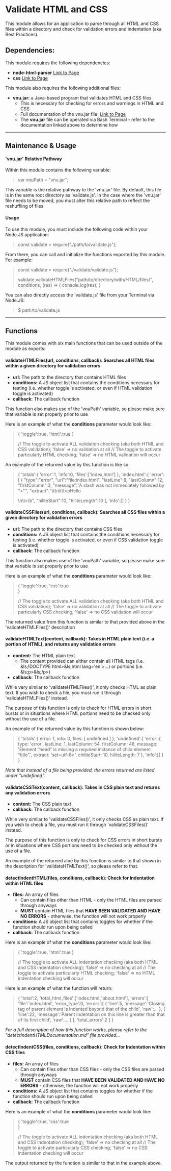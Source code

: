 # Validate HTML and CSS

This module allows for an application to parse through all HTML and CSS files within a directory and check for validation errors and indentation (aka Best Practices).

## Dependencies:

This module requires the following dependencies:
* **node-html-parser** [Link to Page](https://www.npmjs.com/package/node-html-parser)
* **css** [Link to Page](https://github.com/reworkcss/css)

This module also requires the following additional files:
* **vnu.jar:** a Java-based program that validates HTML and CSS files
	* This is necessary for checking for errors and warnings in HTML and CSS
	* Full documentation of the vnu.jar file: [Link to Page](https://validator.github.io/validator/)
	* The **vnu.jar** file can be operated via Bash Terminal - refer to the documentation linked above to determine how

---

## Maintenance & Usage

#### 'vnu.jar' Relative Pathway

Within this module contains the following variable:

> var vnuPath = "vnu.jar";

This variable is the relative pathway to the 'vnu.jar' file. By default, this file is in the same root directory as 'validate.js'.
In the case where the 'vnu.jar' file needs to be moved, you must alter this relative path to reflect the reshuffling of files

#### Usage

To use this module, you must include the following code within your Node.JS application:

> 	
> 	const validate = require("./path/to/validate.js");
> 	

From there, you can call and initialize the functions exported by this module. For example:

> 	
> 	const validate = require("./validate/validate.js");
> 	
> 	validate.validateHTMLFiles("path/to/directory/with/HTML/files/", conditions, (res) => {
>     console.log(res);
> 	}
> 	

You can also directly access the 'validate.js' file from your Terminal via Node.JS:

> 	
> 	$ path/to/validate.js
> 	

---

## Functions

This module comes with six main functions that can be used outside of the module as exports:

#### validateHTMLFiles(url, conditions, callback): Searches all HTML files within a given directory for validation errors

* **url:** The path to the directory that contains HTML files
* **conditions:** A JS object list that contains the conditions necessary for testing (i.e. whether toggle is activated, or even if HTML validation toggle is activated)
* **callback:** The callback function

This function also makes use of the 'vnuPath' variable, so please make sure that variable is set properly prior to use

Here is an example of what the **conditions** parameter would look like:

> 	
> 	{
> 		'toggle':true,
> 		'html':true	
> 	}
> 	
> 	// The toggle to activate ALL validation checking (aka both HTML and CSS validation); 'false' => no validation at all
> 	// The toggle to activate particularly HTML checking; 'false' => no HTML validation will occur
> 	

An example of the returned value by this function is like so:

> 	
> 	{
> 		'totals':{
> 			'error':1,
> 			'info':0,
> 			'files':['index,html']
> 		},
> 		'index.html':{
> 			'error':[
> 				{
> 					"type":"error",
> 					"url":"file:index.html",
> 					"lastLine":8,
> 					"lastColumn":12,
> 					"firstColumn":3,
> 					"message":"A slash was not immediately followed by “>”.",
> 					"extract":"\t<body>\n\t\t<pHello</p>\n\t</b",
> 					"hiliteStart":10,
> 					"hiliteLength":10
> 			],
> 			'info':[]
> 		}
> 	}
> 	


#### validateCSSFiles(url, conditions, callback): Searches all CSS files within a given directory for validation errors

* **url:** The path to the directory that contains CSS files
* **conditions:** A JS object list that contains the conditions necessary for testing (i.e. whether toggle is activated, or even if CSS validation toggle is activated)
* **callback:** The callback function

This function also makes use of the 'vnuPath' variable, so please make sure that variable is set properly prior to use

Here is an example of what the **conditions** parameter would look like:

> 	
> 	{
> 		'toggle':true,
> 		'css':true	
> 	}
> 	
> 	// The toggle to activate ALL validation checking (aka both HTML and CSS validation); 'false' => no validation at all
> 	// The toggle to activate particularly CSS checking; 'false' => no CSS validation will occur
> 	

The returned value from this function is similar to that provided above in the 'validateHTMLFiles()' description


#### validateHTMLText(content, callback): Takes in HTML plain text (i.e. a portion of HTML), and returns any validation errors

* **content:** The HTML plain text
	* The content provided can either contain all HTML tags (i.e. &ls;!DOCTYPE html&gt;&ls;html lang='en'&gt;...) or portions (i.e. &ls;p&gt;&ls;/p&gt;)
* **callback:** The callback function

While very similar to 'validateHTMLFiles()', it only checks HTML as plain text. If you wish to check a file, you must run it through 'validateHTMLFiles()' instead.

The purpose of this function is only to check for HTML errors in short bursts or in situations where HTML portions need to be checked only without the use of a file.

An example of the returned value by this function is shown below:

> 	
> 	{
> 		'totals':{
> 			error: 1,
> 			info: 0,
> 			files: [ undefined ] 
> 		},
> 		'undefined':[
> 			'error':{
> 				type: 'error',
> 				lastLine: 1,
> 				lastColumn: 54,
> 				firstColumn: 48,
> 				message: 'Element “head” is missing a required instance of child element “title”.',
> 				extract: 'set=utf-8></head><body>',
> 				chiliteStart: 10,
> 				hiliteLength: 7 
> 			},
> 			'info':[]
> 		]
> 	}
> 	

_Note that instead of a file being provided, the errors returned are listed under "undefined"._


#### validateCSSText(content, callback): Takes in CSS plain text and returns any validation errors

* **content:** The CSS plain text
* **callback:** The callback function

While very similar to 'validateCSSFiles()', it only checks CSS as plain text. If you wish to check a file, you must run it through 'validateCSSFiles()' instead.

The purpose of this function is only to check for CSS errors in short bursts or in situations where CSS portions need to be checked only without the use of a file.

An example of the returned alue by this function is similar to that shown in the description for 'validateHTMLText()', so please refer to that.


#### detectIndentHTML(files, conditions, callback): Check for Indentation within HTML files

* **files:** An array of files
	* Can contain files other than HTML - only the HTML files are parsed through anyways
	* **MUST** contain HTML files that **HAVE BEEN VALIDATED AND HAVE NO ERRORS** - otherwise, the function will not work properly
* **conditions:** A JS object list that contains toggles for whether if the function should run upon being called
* **callback:** The callback function

Here is an example of what the **conditions** parameter would look like:

> 	
> 	{
> 		'toggle':true,
> 		'html':true	
> 	}
> 	
> 	// The toggle to activate ALL indentation checking (aka both HTML and CSS indentation checking); 'false' => no checking at all
> 	// The toggle to activate particularly HTML checking; 'false' => no HTML indentation checking will occur
> 	

Here is an example of what the function will return:

> 	
> 	{
> 		'total':2,
> 		'total_html_files':['index.html','about.html'],
> 		'errors':[
> 			'file':'index.html',
> 			'error_type':0,
> 			'errors':[
> 				{ 
> 					'line':5,
> 					'message':'Closing tag of parent element is indented beyond that of the child',
> 					'raw':...
> 				},
> 				{
> 					'line':22,
> 					'message':'Parent indentation on this line is greater than that of its first child',
> 					'raw':...
> 				}
> 			],
> 			'total_errors':2
> 		]
> 	}
> 	

_For a full description of how this function works, please refer to the "detectIndentHTMLDocumentation.md" file provided..._


#### detectIndentCSS(files, conditions, callback): Check for Indentation within CSS files

* **files:** An array of files
	* Can contain files other than CSS files - only the CSS files are parsed through anyways
	* **MUST** contain CSS files that **HAVE BEEN VALIDATED AND HAVE NO ERRORS** - otherwise, the function will not work properly
* **conditions:** A JS object list that contains toggles for whether if the function should run upon being called
* **callback:** The callback function

Here is an example of what the **conditions** parameter would look like:

> 	
> 	{
> 		'toggle':true,
> 		'css':true	
> 	}
> 	
> 	// The toggle to activate ALL indentation checking (aka both HTML and CSS indentation checking); 'false' => no checking at all
> 	// The toggle to activate particularly CSS checking; 'false' => no CSS indentation checking will occur
> 	

The output returned by the function is similar to that in the example above.

